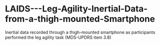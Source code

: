 # LAIDS---Leg-Agility-Inertial-Data-from-a-thigh-mounted-Smartphone
Inertial data recorded through a thigh-mounted smartphone as participants performed the leg agility task (MDS-UPDRS item 3.8)
